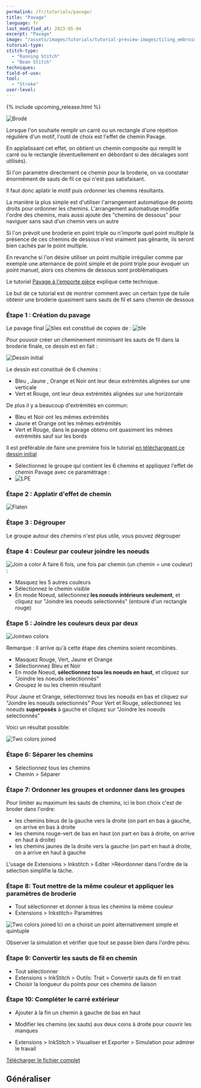 ```yaml
---
permalink: /fr/tutorials/pavage/
title: "Pavage"
language: fr
last_modified_at: 2023-05-04
excerpt: "Pavage"
image: "/assets/images/tutorials/tutorial-preview-images/tiling_embroidered.jpg"
tutorial-type:
stitch-type:
  - "Running Stitch"
  - "Bean Stitch"
techniques:
field-of-use:
tool:
  - "Stroke"
user-level:
---
```


{% include upcoming_release.html %}

![Brodé](/assets/images/tutorials/tutorial-preview-images/tiling_embroidered.jpg)


Lorsque l'on souhaite remplir un carré ou un rectangle d'une répétion régulière d'un motif, l'outil de choix est l'effet de chemin  Pavage.

En applatissant cet effet, on obtient un chemin composite qui remplit  le carré ou le rectangle (éventuellement en débordant si des décalages sont utilisés). 

Si l'on paramètre directement ce chemin pour la broderie, on va constater énormément de sauts de fil ce qui n'est pas satisfaisant. 

Il faut donc aplatir le motif puis ordonner les chemins résultants.

La manière la plus simple est d'utiliser  l'arrangement automatique de  points  droits pour ordonner les chemins. L'arrangement  automatiuqe modifie l'ordre des chemins, mais aussi ajoute des "chemins de dessous" pour naviguer sans saut d'un chemin vers un  autre

Si l'on prévoit une broderie en point triple ou n'importe quel point multiple la présence de ces chemins de dessous  n'est vraiment pas gênante, ils seront bien cachés par le point multiple.

En revanche si l'on désire utiliser un point multiple irrégulier comme par exemple  une alternance de point simple et de point triple  pour évoquer un point manuel, alors ces chemins de dessous sont problèmatiques

Le tutoriel [Pavage à l'emporte pièce](/collections/_tutorial/fr/cookie_cutter_tiling.md) explique cette technique.

Le but de ce tutorial est de montrer comment  avec un certain type de  tuile   obtenir une broderie quasiment sans  sauts de fil et sans chemin de  dessous



### Étape 1 : Création du pavage

Le pavage final ![tiles](/assets/images/tutorials/tiling/full_tiling.png) est constitué de copies de :
![tile](/assets/images/tutorials/tiling/tile.png)

Pour pouvoir créer un cheminement minimisant les sauts de fil dans la broderie finale, ce dessin est en fait :

![Dessin initial ](/assets/images/tutorials/tiling/tile.svg)

Le dessin est constitué de 6 chemins :
  * Bleu , Jaune , Orange et Noir ont leur deux extrémités alignées sur une verticale
  * Vert et Rouge, ont leur deux extrémités alignées sur une horizontale
  
De plus il y a beaucoup d'extrémités en commun:
  * Bleu et Noir ont les mêmes extrémités
  * Jaune et Orange ont les mêmes extrémités
  * Vert et Rouge, dans le pavage obtenu ont quasiment les mêmes extrémités sauf sur les bords
  
  Il est préférable de faire une première fois le tutorial [en téléchargeant ce  dessin initial](/assets/images/tutorials/tiling/tile.svg)
  
* Sélectionnez le groupe qui contient les 6 chemins et appliquez l'effet de chemin Pavage avec ce paramètrage :
* ![LPE](/assets/images/tutorials/tiling/colored_tiling.jpg)


### Étape 2 : Applatir d'effet de chemin 
 ![Flaten](/assets/images/tutorials/tiling/flatten.jpg)

### Étape 3 : Dégrouper
Le groupe autour des chemins n'est plus utile, vous pouvez dégrouper

### Étape 4 : Couleur par couleur joindre les noeuds

 ![Join a color](/assets/images/tutorials/tiling/join-a-color.jpg)
 A faire 6 fois, une fois par chemin (un chemin = une couleur) :
 * Masquez les 5 autres couleurs
 * Sélectionnez le chemin visible
 * En mode Noeud, sélectionnez **les noeuds intérieurs seulement**, et cliquez sur "Joindre les noeuds selectionnés" (entouré d'un rectangle rouge)


### Étape 5 : Joindre les couleurs deux par deux

 ![Jointwo colors](/assets/images/tutorials/tiling/join_two_colors.jpg)
 
 Remarque : Il arrive qu'à cette étape des chemins soient recombinés.
 
* Masquez  Rouge, Vert, Jaune et Orange
* Sélectionnnez Bleu et Noir
* En mode Noeud, **sélectionnez tous les noeuds en haut**, et cliquez sur "Joindre les noeuds selectionnés" 
* Groupez le ou les chemin résultant

Pour Jaune et Orange, sélectionnez tous les noeuds en bas et cliquez sur "Joindre les noeuds selectionnés" 
Pour Vert et Rouge, sélectionnez les  noeuds  **superposés** à gauche et cliquez sur "Joindre les noeuds selectionnés" 

Voici un résultat possible: 

 ![Two colors joined](/assets/images/tutorials/tiling/joined_two_colors.jpg)
 
 
### Étape 6: Séparer les chemins

* Sélectionnez tous les chemins
* Chemin > Séparer

### Étape 7: Ordonner les groupes et ordonner dans les groupes 

Pour limiter au maximum les sauts de chemins, ici le bon  choix c'est de broder dans l'ordre:

* les chemins bleus de la gauche vers la droite (on part en bas à gauche, on arrive en bas à droite
* les chemins rouge-vert de bas en haut (on part en bas à droite, on arrive en haut à droite)
* les chemins jaunes de la droite vers la gauche (on part en haut à droite,  on a arrive en haut à  gauche

L'usage de Extensions > Inkstitch > Editer >Réordonner dans l'ordre de la sélection simplifie la tâche.


### Étape 8: Tout mettre de la même couleur et appliquer les paramètres de broderie

* Tout sélectionner et donner à tous les chemins la même couleur
* Extensions > Inkstitch> Paramètres

 ![Two colors joined](/assets/images/tutorials/tiling/parameters.jpg)
 Ici on a choisit un point alternativement simple et quintuple
 
 Observer la simulation et vérifier que tout se passe bien dans l'ordre pévu.
 
 ### Étape 9: Convertir les sauts de fil en chemin
 
 * Tout sélectionner
 * Extensions > InkStitch > Outils: Trait > Convertir sauts de fil en trait
 * Choisir la longueur du points pour ces  chemins de liaison


### Étape 10: Compléter le carré extérieur
  * Ajouter à la fin un chemin à gauche de bas en haut
  * Modifier les chemins (ex sauts) aux deux coins à droite pour couvrir les manques
  
 * Extensions > InkStitch > Visualiser et Exporter > Simulation
 pour admirer le travail



 [Télécharger le fichier complet](/assets/images/tutorials/tiling/tiling.svg)
 
##  Généraliser


